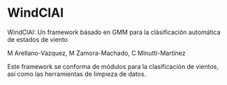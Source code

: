 # WindClAI

WindClAI: Un framework básado en GMM para la clásificación automática de estados de viento

M Arellano-Vazquez, M Zamora-Machado, C Minutti-Martínez

Este framework se conforma de módulos para la clasificación de vientos, así como las herramientas de limpieza de datos.
